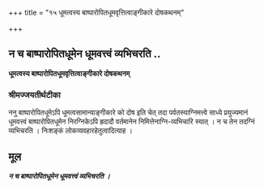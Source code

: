 +++
title = "१५ धूमत्वस्य बाष्पारोपितधूमवृत्तित्वाङ्गीकारे दोषकथनम्"

+++


## न च बाष्पारोपितधूमेन धूमवत्त्वं व्यभिचरति ..

**धूमत्वस्य बाष्पारोपितधूमवृत्तित्वाङ्गीकारे दोषकथनम्**

### **श्रीमज्जयतीर्थटीका**

ननु बाष्पारोपितधूमेऽपि धूमत्वसामान्याङ्गीकारे को दोष इति चेत् तदा पर्वतस्याग्निमत्त्वे साध्ये प्रयुज्यमानं धूमवत्त्वं बाष्पारोपितधूमेन निरग्निकेऽपि ह्रदादौ वर्तमानेन निमित्तेनाग्नि-व्यभिचारि स्यात् । न च तेन तदग्निं व्यभिचरति । निःशङ्कं लोकव्यवहारहेतुत्वादित्याह ।

## **मूल**

***न च बाष्पारोपितधूमेन धूमवत्त्वं व्यभिचरति ।***

